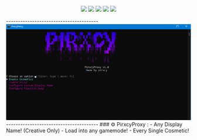 <p align="center">
  <img src="https://img.shields.io/github/contributors/PirxcyFinal/PirxcyProxy.svg?style=for-the-badge"/>
  <img src="https://img.shields.io/github/forks/PirxcyFinal/PirxcyProxy.svg?style=for-the-badge"/>
  <img src="https://img.shields.io/github/stars/PirxcyFinal/PirxcyProxy.svg?style=for-the-badge"/>
  <img src="https://img.shields.io/github/issues/PirxcyFinal/PirxcyProxy.svg?style=for-the-badge"/>
  <img src="https://img.shields.io/github/license/PirxcyFinal/PirxcyProxy.svg?style=for-the-badge"/>
</p>
---------------------------------------
<div align="center">
  <a href="https://github.com/PirxcyFinal/PirxcyProxy">
    <img src="https://raw.githubusercontent.com/PirxcyFinal/PirxcyProxy/main/showcase.png">
  </a>
</div>
---------------------------------------
### ⚙️ PirxcyProxy :
- Any Display Name! (Creative Only)
- Load into any gamemode!
- Every Single Cosmetic!
